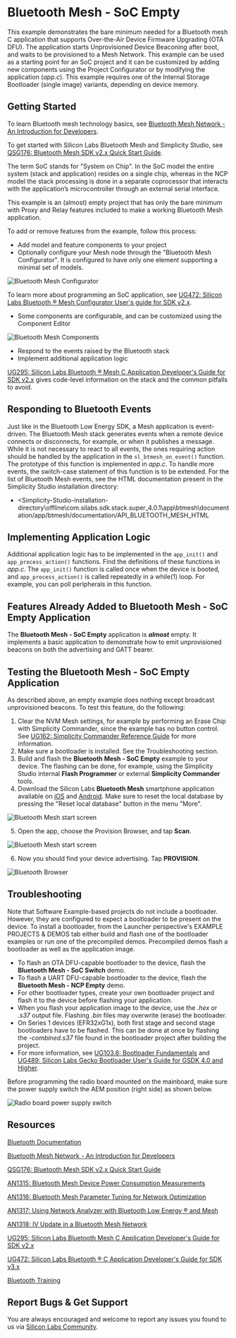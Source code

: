 # Bluetooth Mesh - SoC Empty

This example demonstrates the bare minimum needed for a Bluetooth mesh C application that supports Over-the-Air Device Firmware Upgrading (OTA DFU). The application starts Unprovisioned Device Beaconing after boot, and waits to be provisioned to a Mesh Network. This example can be used as a starting point for an SoC project and it can be customized by adding new components using the Project Configurator or by modifying the application (*app.c*). This example requires one of the Internal Storage Bootloader (single image) variants, depending on device memory.

## Getting Started

To learn Bluetooth mesh technology basics, see [Bluetooth Mesh Network - An Introduction for Developers](https://www.bluetooth.com/wp-content/uploads/2019/03/Mesh-Technology-Overview.pdf).

To get started with Silicon Labs Bluetooth Mesh and Simplicity Studio, see [QSG176: Bluetooth Mesh SDK v2.x Quick Start Guide](https://www.silabs.com/documents/public/quick-start-guides/qsg176-bluetooth-mesh-sdk-v2x-quick-start-guide.pdf).

The term SoC stands for "System on Chip". In the SoC model the entire system (stack and application) resides on a single chip, whereas in the NCP model the stack processing is done in a separate coprocessor that interacts with the application’s microcontroller through an external serial interface.

This example is an (almost) empty project that has only the bare minimum with Proxy and Relay features included to make a working Bluetooth Mesh application.

To add or remove features from the example, follow this process:

- Add model and feature components to your project
- Optionally configure your Mesh node through the "Bluetooth Mesh Configurator". It is configured to have only one element supporting a minimal set of models.

![Bluetooth Mesh Configurator](readme_img1.png)

To learn more about programming an SoC application, see [UG472: Silicon Labs Bluetooth ® Mesh Configurator User's guide for SDK v2.x](https://www.silabs.com/documents/public/user-guides/ug472-bluetooth-mesh-v2x-node-configuration-users-guide.pdf).

- Some components are configurable, and can be customized using the Component Editor

![Bluetooth Mesh Components](readme_img5.png)

- Respond to the events raised by the Bluetooth stack
- Implement additional application logic

[UG295: Silicon Labs Bluetooth ® Mesh C Application Developer's Guide for SDK v2.x](https://www.silabs.com/documents/public/user-guides/ug295-bluetooth-mesh-dev-guide.pdf) gives code-level information on the stack and the common pitfalls to avoid.

## Responding to Bluetooth Events

Just like in the Bluetooth Low Energy SDK, a Mesh application is event-driven. The Bluetooth Mesh stack generates events when a remote device connects or disconnects, for example, or when it publishes a message. While it is not necessary to react to all events, the ones requiring action should be handled by the application in the `sl_btmesh_on_event()` function. The prototype of this function is implemented in *app.c*. To handle more events, the switch-case statement of this function is to be extended. For the list of Bluetooth Mesh events, see the HTML documentation present in the Simplicity Studio installation directory:

* <Simplicity-Studio-installation-directory\offline\com.silabs.sdk.stack.super_4.0.1\app\btmesh\documentation<SDK-installation-location>/app/btmesh/documentation/API_BLUETOOTH_MESH_HTML

## Implementing Application Logic

Additional application logic has to be implemented in the `app_init()` and `app_process_action()` functions. Find the definitions of these functions in *app.c*. The `app_init()` function is called once when the device is booted, and `app_process_action()` is called repeatedly in a while(1) loop. For example, you can poll peripherals in this function.

## Features Already Added to Bluetooth Mesh - SoC Empty Application

The **Bluetooth Mesh - SoC Empty** application is ***almost*** empty. It implements a basic application to demonstrate how to emit unprovisioned beacons on both the advertising and GATT bearer.

## Testing the Bluetooth Mesh - SoC Empty Application

As described above, an empty example does nothing except broadcast unprovisioned beacons. To test this feature, do the following:

1. Clear the NVM Mesh settings, for example by performing an Erase Chip with Simplicity Commander, since the example has no button control. See [UG162: Simplicity Commander Reference Guide](https://www.silabs.com/documents/public/user-guides/ug162-simplicity-commander-reference-guide.pdf) for more information.
2. Make sure a bootloader is installed. See the Troubleshooting section.
3. Build and flash the **Bluetooth Mesh - SoC Empty** example to your device. The flashing can be done, for example, using the Simplicity Studio internal **Flash Programmer** or external **Simplicity Commander** tools.
4. Download the Silicon Labs **Bluetooth Mesh** smartphone application available on [iOS](https://apps.apple.com/us/app/bluetooth-mesh-by-silicon-labs/id1411352948) and [Android](https://play.google.com/store/apps/details?id=com.siliconlabs.bluetoothmesh). Make sure to reset the local database by pressing the "Reset local database" button in the menu "More".

![Bluetooth Mesh start screen](readme_img4.png)

5. Open the app, choose the Provision Browser, and tap **Scan**.

![Bluetooth Mesh start screen](readme_img2.png)

6. Now you should find your device advertising. Tap **PROVISION**.

![Bluetooth Browser](readme_img3.png)

## Troubleshooting

Note that Software Example-based projects do not include a bootloader. However, they are configured to expect a bootloader to be present on the device. To install a bootloader, from the Launcher perspective's EXAMPLE PROJECTS & DEMOS tab either build and flash one of the bootloader examples or run one of the precompiled demos. Precompiled demos flash a bootloader as well as the application image.

- To flash an OTA DFU-capable bootloader to the device, flash the **Bluetooth Mesh - SoC Switch** demo.
- To flash a UART DFU-capable bootloader to the device, flash the **Bluetooth Mesh - NCP Empty** demo.
- For other bootloader types, create your own bootloader project and flash it to the device before flashing your application.
- When you flash your application image to the device, use the *.hex* or *.s37* output file. Flashing *.bin* files may overwrite (erase) the bootloader.
- On Series 1 devices (EFR32xG1x), both first stage and second stage bootloaders have to be flashed. This can be done at once by flashing the *-combined.s37* file found in the bootloader project after building the project.
- For more information, see [UG103.6: Bootloader Fundamentals](https://www.silabs.com/documents/public/user-guides/ug103-06-fundamentals-bootloading.pdf) and [UG489: Silicon Labs Gecko Bootloader User's Guide for GSDK 4.0 and Higher](https://cn.silabs.com/documents/public/user-guides/ug489-gecko-bootloader-user-guide-gsdk-4.pdf).

Before programming the radio board mounted on the mainboard, make sure the power supply switch the AEM position (right side) as shown below.

![Radio board power supply switch](readme_img0.png)

## Resources

[Bluetooth Documentation](https://docs.silabs.com/bluetooth/latest/)

[Bluetooth Mesh Network - An Introduction for Developers](https://www.bluetooth.com/wp-content/uploads/2019/03/Mesh-Technology-Overview.pdf)

[QSG176: Bluetooth Mesh SDK v2.x Quick Start Guide](https://www.silabs.com/documents/public/quick-start-guides/qsg176-bluetooth-mesh-sdk-v2x-quick-start-guide.pdf)

[AN1315: Bluetooth Mesh Device Power Consumption Measurements](https://www.silabs.com/documents/public/application-notes/an1315-bluetooth-mesh-power-consumption-measurements.pdf)

[AN1316: Bluetooth Mesh Parameter Tuning for Network Optimization](https://www.silabs.com/documents/public/application-notes/an1316-bluetooth-mesh-network-optimization.pdf)

[AN1317: Using Network Analyzer with Bluetooth Low Energy ® and Mesh](https://www.silabs.com/documents/public/application-notes/an1317-network-analyzer-with-bluetooth-mesh-le.pdf)

[AN1318: IV Update in a Bluetooth Mesh Network](https://www.silabs.com/documents/public/application-notes/an1318-bluetooth-mesh-iv-update.pdf)

[UG295: Silicon Labs Bluetooth Mesh C Application Developer's Guide for SDK v2.x](https://www.silabs.com/documents/public/user-guides/ug295-bluetooth-mesh-dev-guide.pdf)

[UG472: Silicon Labs Bluetooth ® C Application Developer's Guide for SDK v3.x](https://www.silabs.com/documents/public/user-guides/ug434-bluetooth-c-soc-dev-guide-sdk-v3x.pdf)

[Bluetooth Training](https://www.silabs.com/support/training/bluetooth)

## Report Bugs & Get Support

You are always encouraged and welcome to report any issues you found to us via [Silicon Labs Community](https://www.silabs.com/community).
